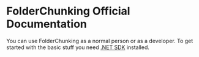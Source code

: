 # FolderChunking Official Documentation

You can use FolderChunking as a normal person or as a developer. To get started with the basic stuff you need [.NET SDK](https://dotnet.microsoft.com/en-us/download) installed.